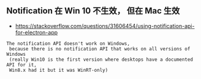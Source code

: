## Notification 在 Win 10 不生效， 但在 Mac 生效

- https://stackoverflow.com/questions/31606454/using-notification-api-for-electron-app

```
The notification API doesn't work on Windows,
 because there is no notification API that works on all versions of Windows
 (really Win10 is the first version where desktops have a documented API for it,
 Win8.x had it but it was WinRT-only)
```
